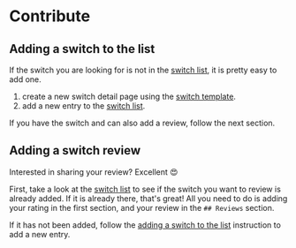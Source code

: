 # Contribute

## Adding a switch to the list

If the switch you are looking for is not in the [switch list](../switches/readme.md#switches-list),
it is pretty easy to add one.

1. create a new switch detail page using the [switch template](../switches/_switch_template.md).
2. add a new entry to the [switch list](../switches/readme.md#switches-list).

If you have the switch and can also add a review, follow the next section.

## Adding a switch review

Interested in sharing your review? Excellent 😍

First, take a look at the [switch list](../switches/switches.md) to see if the switch you want to review is already added.
If it is already there, that's great!
All you need to do is adding your rating in the first section, and your review in the `## Reviews` section.

If it has not been added, follow the [adding a switch to the list](#adding-a-switch-to-the-list) instruction to add a new entry.
